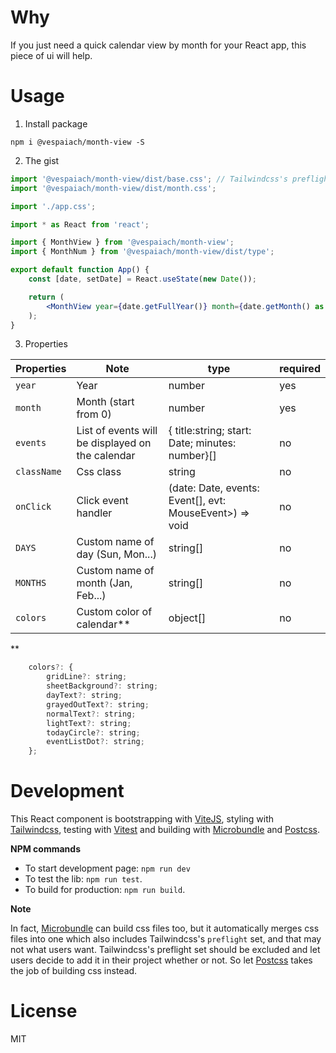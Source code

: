 # Why

If you just need a quick calendar view by month for your React app, this piece of ui will help.

# Usage

1. Install package

```
npm i @vespaiach/month-view -S

```

2. The gist

```jsx
import '@vespaiach/month-view/dist/base.css'; // Tailwindcss's preflight. This is optional, but recommended
import '@vespaiach/month-view/dist/month.css';

import './app.css';

import * as React from 'react';

import { MonthView } from '@vespaiach/month-view';
import { MonthNum } from '@vespaiach/month-view/dist/type';

export default function App() {
    const [date, setDate] = React.useState(new Date());

    return (
        <MonthView year={date.getFullYear()} month={date.getMonth() as MonthNum} />
    );
}

```

3. Properties

| Properties  | Note                                             | type                                                    | required |
| ----------- | ------------------------------------------------ | ------------------------------------------------------- | -------- |
| `year`      | Year                                             | number                                                  | yes      |
| `month`     | Month (start from 0)                             | number                                                  | yes      |
| `events`    | List of events will be displayed on the calendar | { title:string; start: Date; minutes: number}[]         | no       |
| `className` | Css class                                        | string                                                  | no       |
| `onClick`   | Click event handler                              | (date: Date, events: Event[], evt: MouseEvent>) => void | no       |
| `DAYS`      | Custom name of day (Sun, Mon...)                 | string[]                                                | no       |
| `MONTHS`    | Custom name of month (Jan, Feb...)               | string[]                                                | no       |
| `colors`    | Custom color of calendar\*\*                     | object[]                                                | no       |

\*\*

```jsx
    colors?: {
        gridLine?: string;
        sheetBackground?: string;
        dayText?: string;
        grayedOutText?: string;
        normalText?: string;
        lightText?: string;
        todayCircle?: string;
        eventListDot?: string;
    };
```

# Development

This React component is bootstrapping with [ViteJS](https://vitejs.dev/), styling with [Tailwindcss](https://tailwindcss.com/), testing with [Vitest](https://vitest.dev/) and building with [Microbundle](https://github.com/developit/microbundle) and [Postcss](https://postcss.org/).

**NPM commands**

-   To start development page: `npm run dev`
-   To test the lib: `npm run test`.
-   To build for production: `npm run build`.

**Note**

In fact, [Microbundle](https://github.com/developit/microbundle) can build css files too, but it automatically merges css files into one which also includes Tailwindcss's `preflight` set, and that may not what users want. Tailwindcss's preflight set should be excluded and let users decide to add it in their project whether or not. So let [Postcss](https://postcss.org/) takes the job of building css instead.

# License

MIT
